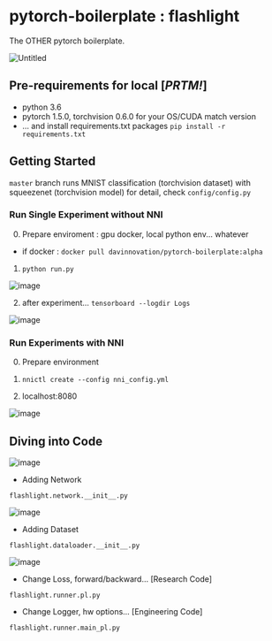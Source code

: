 # pytorch-boilerplate : flashlight

The OTHER pytorch boilerplate.

![Untitled](https://user-images.githubusercontent.com/3917185/84566705-4a425f80-adae-11ea-92f5-6290aff0478a.png)

## Pre-requirements for local [*PRTM!*]

- python 3.6
- pytorch 1.5.0, torchvision 0.6.0 for your OS/CUDA match version
- ... and install requirements.txt packages `pip install -r requirements.txt`

## Getting Started

`master` branch runs MNIST classification (torchvision dataset) with squeezenet (torchvision model)
for detail, check `config/config.py`

### Run Single Experiment without NNI

0. Prepare enviroment : gpu docker, local python env... whatever

- if docker : `docker pull davinnovation/pytorch-boilerplate:alpha`

1. `python run.py`

![image](https://user-images.githubusercontent.com/3917185/84721592-fc9b4200-afbb-11ea-9602-c41dc58f8b8a.png)

2. after experiment... `tensorboard --logdir Logs`

![image](https://user-images.githubusercontent.com/3917185/84721667-26ecff80-afbc-11ea-8152-4025cbaeda90.png)

### Run Experiments with NNI

0. Prepare environment

1. `nnictl create --config nni_config.yml`

2. localhost:8080

![image](https://user-images.githubusercontent.com/3917185/84721734-484deb80-afbc-11ea-8585-60f1752dd1d8.png)

## Diving into Code

![image](https://user-images.githubusercontent.com/3917185/84723043-ac25e380-afbf-11ea-9116-fbabd47b5cc0.png)

- Adding Network

`flashlight.network.__init__.py`

![image](https://user-images.githubusercontent.com/3917185/84722900-61a46700-afbf-11ea-9fda-9a5801eb2c1e.png)

- Adding Dataset

`flashlight.dataloader.__init__.py`

![image](https://user-images.githubusercontent.com/3917185/84722792-2f930500-afbf-11ea-9ea1-3bbe25905d96.png)

- Change Loss, forward/backward... [Research Code]

`flashlight.runner.pl.py`

- Change Logger, hw options... [Engineering Code]

`flashlight.runner.main_pl.py`